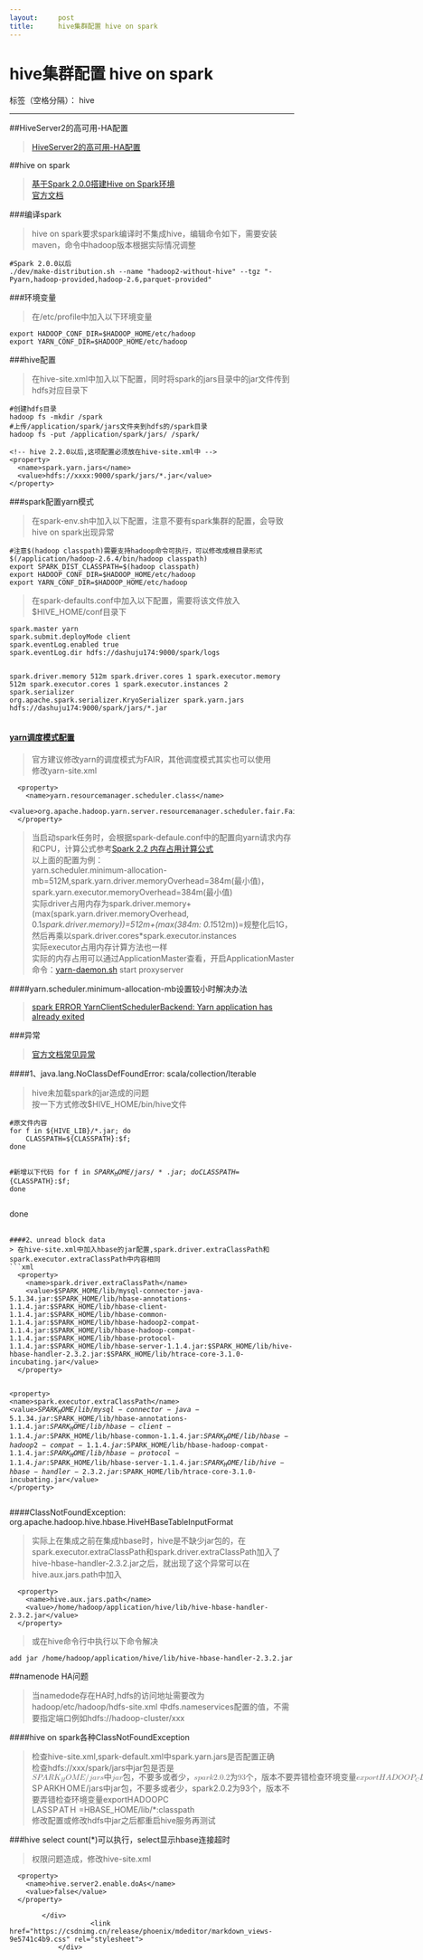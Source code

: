 ```yaml
---
layout:     post
title:      hive集群配置 hive on spark
---
```

<div id="article_content" class="article_content clearfix csdn-tracking-statistics" data-pid="blog" data-mod="popu_307" data-dsm="post">
								            <div id="content_views" class="markdown_views prism-atom-one-dark">
							<!-- flowchart 箭头图标 勿删 -->
							<svg xmlns="http://www.w3.org/2000/svg" style="display: none;"><path stroke-linecap="round" d="M5,0 0,2.5 5,5z" id="raphael-marker-block" style="-webkit-tap-highlight-color: rgba(0, 0, 0, 0);"></path></svg>
							<h1><a id="hive_hive_on_spark_0"></a>hive集群配置 hive on spark</h1>
<p>标签（空格分隔）： hive</p>
<hr>
<p>##HiveServer2的高可用-HA配置</p>
<blockquote>
<p><a href="http://lxw1234.com/archives/2016/05/675.htm" rel="nofollow">HiveServer2的高可用-HA配置</a></p>
</blockquote>
<p>##hive on spark</p>
<blockquote>
<p><a href="http://blog.csdn.net/jsin31/article/details/69372148" rel="nofollow">基于Spark 2.0.0搭建Hive on Spark环境</a><br>
<a href="https://cwiki.apache.org/confluence/display/Hive/Hive+on+Spark:+Getting+Started" rel="nofollow">官方文档</a></p>
</blockquote>
<p>###编译spark</p>
<blockquote>
<p>hive on spark要求spark编译时不集成hive，编辑命令如下，需要安装maven，命令中hadoop版本根据实际情况调整</p>
</blockquote>
<pre><code>#Spark 2.0.0以后
./dev/make-distribution.sh --name "hadoop2-without-hive" --tgz "-Pyarn,hadoop-provided,hadoop-2.6,parquet-provided"
</code></pre>
<p>###环境变量</p>
<blockquote>
<p>在/etc/profile中加入以下环境变量</p>
</blockquote>
<pre><code>export HADOOP_CONF_DIR=$HADOOP_HOME/etc/hadoop  
export YARN_CONF_DIR=$HADOOP_HOME/etc/hadoop  
</code></pre>
<p>###hive配置</p>
<blockquote>
<p>在hive-site.xml中加入以下配置，同时将spark的jars目录中的jar文件传到hdfs对应目录下</p>
</blockquote>
<pre><code>#创建hdfs目录
hadoop fs -mkdir /spark
#上传/application/spark/jars文件夹到hdfs的/spark目录
hadoop fs -put /application/spark/jars/ /spark/
</code></pre>
<pre class=" language-xml"><code class="prism  language-xml"><span class="token comment">&lt;!-- hive 2.2.0以后,这项配置必须放在hive-site.xml中 --&gt;</span>
<span class="token tag"><span class="token tag"><span class="token punctuation">&lt;</span>property</span><span class="token punctuation">&gt;</span></span>  
  <span class="token tag"><span class="token tag"><span class="token punctuation">&lt;</span>name</span><span class="token punctuation">&gt;</span></span>spark.yarn.jars<span class="token tag"><span class="token tag"><span class="token punctuation">&lt;/</span>name</span><span class="token punctuation">&gt;</span></span>  
  <span class="token tag"><span class="token tag"><span class="token punctuation">&lt;</span>value</span><span class="token punctuation">&gt;</span></span>hdfs://xxxx:9000/spark/jars/*.jar<span class="token tag"><span class="token tag"><span class="token punctuation">&lt;/</span>value</span><span class="token punctuation">&gt;</span></span>  
<span class="token tag"><span class="token tag"><span class="token punctuation">&lt;/</span>property</span><span class="token punctuation">&gt;</span></span>
</code></pre>
<p>###spark配置yarn模式</p>
<blockquote>
<p>在spark-env.sh中加入以下配置，注意不要有spark集群的配置，会导致hive on spark出现异常</p>
</blockquote>
<pre><code>#注意$(hadoop classpath)需要支持hadoop命令可执行，可以修改成根目录形式$(/application/hadoop-2.6.4/bin/hadoop classpath)
export SPARK_DIST_CLASSPATH=$(hadoop classpath)
export HADOOP_CONF_DIR=$HADOOP_HOME/etc/hadoop
export YARN_CONF_DIR=$HADOOP_HOME/etc/hadoop
</code></pre>
<blockquote>
<p>在spark-defaults.conf中加入以下配置，需要将该文件放入$HIVE_HOME/conf目录下</p>
</blockquote>
<pre><code>spark.master yarn
spark.submit.deployMode client
spark.eventLog.enabled true
spark.eventLog.dir hdfs://dashuju174:9000/spark/logs

spark.driver.memory 512m
spark.driver.cores 1
spark.executor.memory 512m
spark.executor.cores 1
spark.executor.instances 2
spark.serializer org.apache.spark.serializer.KryoSerializer
spark.yarn.jars hdfs://dashuju174:9000/spark/jars/*.jar
</code></pre>
<h4><a id="yarn4_66"></a><a href="https://blog.csdn.net/sinat_29581293/article/details/58143159" rel="nofollow">yarn调度模式配置</a></h4>
<blockquote>
<p>官方建议修改yarn的调度模式为FAIR，其他调度模式其实也可以使用<br>
修改yarn-site.xml</p>
</blockquote>
<pre><code>  &lt;property&gt;
    &lt;name&gt;yarn.resourcemanager.scheduler.class&lt;/name&gt;
    &lt;value&gt;org.apache.hadoop.yarn.server.resourcemanager.scheduler.fair.FairScheduler&lt;/value&gt;
  &lt;/property&gt;
</code></pre>
<blockquote>
<p>当启动spark任务时，会根据spark-defaule.conf中的配置向yarn请求内存和CPU，计算公式参考<a href="https://blog.csdn.net/lingbo229/article/details/80914283" rel="nofollow">Spark 2.2 内存占用计算公式</a><br>
以上面的配置为例：<br>
yarn.scheduler.minimum-allocation-mb=512M,spark.yarn.driver.memoryOverhead=384m(最小值)，spark.yarn.executor.memoryOverhead=384m(最小值)<br>
实际driver占用内存为spark.driver.memory+(max(spark.yarn.driver.memoryOverhead, 0.1<em>spark.driver.memory))=512m+(max(384m: 0.1</em>512m))=规整化后1G，然后再乘以spark.driver.cores*spark.executor.instances<br>
实际executor占用内存计算方法也一样<br>
实际的内存占用可以通过ApplicationMaster查看，开启ApplicationMaster命令：<a href="http://yarn-daemon.sh" rel="nofollow">yarn-daemon.sh</a> start proxyserver</p>
</blockquote>
<p>####yarn.scheduler.minimum-allocation-mb设置较小时解决办法</p>
<blockquote>
<p><a href="https://blog.csdn.net/hthou/article/details/53195319" rel="nofollow">spark ERROR YarnClientSchedulerBackend: Yarn application has already exited</a></p>
</blockquote>
<p>###异常</p>
<blockquote>
<p><a href="https://cwiki.apache.org/confluence/display/Hive/Hive+on+Spark:+Getting+Started#HiveonSpark:GettingStarted-CommonIssues%28Greenareresolved,willberemovedfromthislist%29:%24f;" rel="nofollow">官方文档常见异常</a></p>
</blockquote>
<p>####1、java.lang.NoClassDefFoundError: scala/collection/Iterable</p>
<blockquote>
<p>hive未加载spark的jar造成的问题<br>
按一下方式修改$HIVE_HOME/bin/hive文件</p>
</blockquote>
<pre><code>#原文件内容
for f in ${HIVE_LIB}/*.jar; do
    CLASSPATH=${CLASSPATH}:$f;
done

#新增以下代码
for f in ${SPARK_HOME}/jars/*.jar; do
     CLASSPATH=${CLASSPATH}:$f;
done
</code></pre>
<p>done</p>
<pre><code>
####2、unread block data
&gt; 在hive-site.xml中加入hbase的jar配置,spark.driver.extraClassPath和spark.executor.extraClassPath中内容相同
```xml
  &lt;property&gt;
    &lt;name&gt;spark.driver.extraClassPath&lt;/name&gt;
    &lt;value&gt;$SPARK_HOME/lib/mysql-connector-java-5.1.34.jar:$SPARK_HOME/lib/hbase-annotations-1.1.4.jar:$SPARK_HOME/lib/hbase-client-1.1.4.jar:$SPARK_HOME/lib/hbase-common-1.1.4.jar:$SPARK_HOME/lib/hbase-hadoop2-compat-1.1.4.jar:$SPARK_HOME/lib/hbase-hadoop-compat-1.1.4.jar:$SPARK_HOME/lib/hbase-protocol-1.1.4.jar:$SPARK_HOME/lib/hbase-server-1.1.4.jar:$SPARK_HOME/lib/hive-hbase-handler-2.3.2.jar:$SPARK_HOME/lib/htrace-core-3.1.0-incubating.jar&lt;/value&gt;
  &lt;/property&gt;

  &lt;property&gt;
    &lt;name&gt;spark.executor.extraClassPath&lt;/name&gt;
    &lt;value&gt;$SPARK_HOME/lib/mysql-connector-java-5.1.34.jar:$SPARK_HOME/lib/hbase-annotations-1.1.4.jar:$SPARK_HOME/lib/hbase-client-1.1.4.jar:$SPARK_HOME/lib/hbase-common-1.1.4.jar:$SPARK_HOME/lib/hbase-hadoop2-compat-1.1.4.jar:$SPARK_HOME/lib/hbase-hadoop-compat-1.1.4.jar:$SPARK_HOME/lib/hbase-protocol-1.1.4.jar:$SPARK_HOME/lib/hbase-server-1.1.4.jar:$SPARK_HOME/lib/hive-hbase-handler-2.3.2.jar:$SPARK_HOME/lib/htrace-core-3.1.0-incubating.jar&lt;/value&gt;
  &lt;/property&gt;
</code></pre>
<p>####ClassNotFoundException: org.apache.hadoop.hive.hbase.HiveHBaseTableInputFormat</p>
<blockquote>
<p>实际上在集成之前在集成hbase时，hive是不缺少jar包的，在spark.executor.extraClassPath和spark.driver.extraClassPath加入了hive-hbase-handler-2.3.2.jar之后，就出现了这个异常可以在hive.aux.jars.path中加入</p>
</blockquote>
<pre class=" language-xml"><code class="prism  language-xml">  <span class="token tag"><span class="token tag"><span class="token punctuation">&lt;</span>property</span><span class="token punctuation">&gt;</span></span>
    <span class="token tag"><span class="token tag"><span class="token punctuation">&lt;</span>name</span><span class="token punctuation">&gt;</span></span>hive.aux.jars.path<span class="token tag"><span class="token tag"><span class="token punctuation">&lt;/</span>name</span><span class="token punctuation">&gt;</span></span>
    <span class="token tag"><span class="token tag"><span class="token punctuation">&lt;</span>value</span><span class="token punctuation">&gt;</span></span>/home/hadoop/application/hive/lib/hive-hbase-handler-2.3.2.jar<span class="token tag"><span class="token tag"><span class="token punctuation">&lt;/</span>value</span><span class="token punctuation">&gt;</span></span>
  <span class="token tag"><span class="token tag"><span class="token punctuation">&lt;/</span>property</span><span class="token punctuation">&gt;</span></span>
</code></pre>
<blockquote>
<p>或在hive命令行中执行以下命令解决</p>
</blockquote>
<pre><code>add jar /home/hadoop/application/hive/lib/hive-hbase-handler-2.3.2.jar
</code></pre>
<p>##namenode HA问题</p>
<blockquote>
<p>当namedode存在HA时,hdfs的访问地址需要改为hadoop/etc/hadoop/hdfs-site.xml 中dfs.nameservices配置的值，不需要指定端口例如hdfs://hadoop-cluster/xxx</p>
</blockquote>
<p>####hive on spark各种ClassNotFoundException</p>
<blockquote>
<p>检查hive-site.xml,spark-default.xml中spark.yarn.jars是否配置正确<br>
检查hdfs://xxx/spark/jars中jar包是否是<span class="katex--inline"><span class="katex"><span class="katex-mathml"><math><semantics><mrow><mi>S</mi><mi>P</mi><mi>A</mi><mi>R</mi><msub><mi>K</mi><mi>H</mi></msub><mi>O</mi><mi>M</mi><mi>E</mi><mi mathvariant="normal">/</mi><mi>j</mi><mi>a</mi><mi>r</mi><mi>s</mi><mi mathvariant="normal">中</mi><mi>j</mi><mi>a</mi><mi>r</mi><mi mathvariant="normal">包</mi><mi mathvariant="normal">，</mi><mi mathvariant="normal">不</mi><mi mathvariant="normal">要</mi><mi mathvariant="normal">多</mi><mi mathvariant="normal">或</mi><mi mathvariant="normal">者</mi><mi mathvariant="normal">少</mi><mi mathvariant="normal">，</mi><mi>s</mi><mi>p</mi><mi>a</mi><mi>r</mi><mi>k</mi><mn>2.0.2</mn><mi mathvariant="normal">为</mi><mn>93</mn><mi mathvariant="normal">个</mi><mi mathvariant="normal">，</mi><mi mathvariant="normal">版</mi><mi mathvariant="normal">本</mi><mi mathvariant="normal">不</mi><mi mathvariant="normal">要</mi><mi mathvariant="normal">弄</mi><mi mathvariant="normal">错</mi><mi mathvariant="normal">检</mi><mi mathvariant="normal">查</mi><mi mathvariant="normal">环</mi><mi mathvariant="normal">境</mi><mi mathvariant="normal">变</mi><mi mathvariant="normal">量</mi><mi>e</mi><mi>x</mi><mi>p</mi><mi>o</mi><mi>r</mi><mi>t</mi><mi>H</mi><mi>A</mi><mi>D</mi><mi>O</mi><mi>O</mi><msub><mi>P</mi><mi>C</mi></msub><mi>L</mi><mi>A</mi><mi>S</mi><mi>S</mi><mi>P</mi><mi>A</mi><mi>T</mi><mi>H</mi><mo>=</mo></mrow><annotation encoding="application/x-tex">SPARK_HOME/jars中jar包，不要多或者少，spark2.0.2为93个，版本不要弄错
检查环境变量export HADOOP_CLASSPATH=</annotation></semantics></math></span><span class="katex-html" aria-hidden="true"><span class="base"><span class="strut" style="height: 1em; vertical-align: -0.25em;"></span><span class="mord mathit" style="margin-right: 0.05764em;">S</span><span class="mord mathit" style="margin-right: 0.13889em;">P</span><span class="mord mathit">A</span><span class="mord mathit" style="margin-right: 0.00773em;">R</span><span class="mord"><span class="mord mathit" style="margin-right: 0.07153em;">K</span><span class="msupsub"><span class="vlist-t vlist-t2"><span class="vlist-r"><span class="vlist" style="height: 0.328331em;"><span class="" style="top: -2.55em; margin-left: -0.07153em; margin-right: 0.05em;"><span class="pstrut" style="height: 2.7em;"></span><span class="sizing reset-size6 size3 mtight"><span class="mord mathit mtight" style="margin-right: 0.08125em;">H</span></span></span></span><span class="vlist-s">​</span></span><span class="vlist-r"><span class="vlist" style="height: 0.15em;"><span class=""></span></span></span></span></span></span><span class="mord mathit" style="margin-right: 0.02778em;">O</span><span class="mord mathit" style="margin-right: 0.10903em;">M</span><span class="mord mathit" style="margin-right: 0.05764em;">E</span><span class="mord">/</span><span class="mord mathit" style="margin-right: 0.05724em;">j</span><span class="mord mathit">a</span><span class="mord mathit" style="margin-right: 0.02778em;">r</span><span class="mord mathit">s</span><span class="mord cjk_fallback">中</span><span class="mord mathit" style="margin-right: 0.05724em;">j</span><span class="mord mathit">a</span><span class="mord mathit" style="margin-right: 0.02778em;">r</span><span class="mord cjk_fallback">包</span><span class="mord cjk_fallback">，</span><span class="mord cjk_fallback">不</span><span class="mord cjk_fallback">要</span><span class="mord cjk_fallback">多</span><span class="mord cjk_fallback">或</span><span class="mord cjk_fallback">者</span><span class="mord cjk_fallback">少</span><span class="mord cjk_fallback">，</span><span class="mord mathit">s</span><span class="mord mathit">p</span><span class="mord mathit">a</span><span class="mord mathit" style="margin-right: 0.02778em;">r</span><span class="mord mathit" style="margin-right: 0.03148em;">k</span><span class="mord">2</span><span class="mord">.</span><span class="mord">0</span><span class="mord">.</span><span class="mord">2</span><span class="mord cjk_fallback">为</span><span class="mord">9</span><span class="mord">3</span><span class="mord cjk_fallback">个</span><span class="mord cjk_fallback">，</span><span class="mord cjk_fallback">版</span><span class="mord cjk_fallback">本</span><span class="mord cjk_fallback">不</span><span class="mord cjk_fallback">要</span><span class="mord cjk_fallback">弄</span><span class="mord cjk_fallback">错</span><span class="mord cjk_fallback">检</span><span class="mord cjk_fallback">查</span><span class="mord cjk_fallback">环</span><span class="mord cjk_fallback">境</span><span class="mord cjk_fallback">变</span><span class="mord cjk_fallback">量</span><span class="mord mathit">e</span><span class="mord mathit">x</span><span class="mord mathit">p</span><span class="mord mathit">o</span><span class="mord mathit" style="margin-right: 0.02778em;">r</span><span class="mord mathit">t</span><span class="mord mathit" style="margin-right: 0.08125em;">H</span><span class="mord mathit">A</span><span class="mord mathit" style="margin-right: 0.02778em;">D</span><span class="mord mathit" style="margin-right: 0.02778em;">O</span><span class="mord mathit" style="margin-right: 0.02778em;">O</span><span class="mord"><span class="mord mathit" style="margin-right: 0.13889em;">P</span><span class="msupsub"><span class="vlist-t vlist-t2"><span class="vlist-r"><span class="vlist" style="height: 0.328331em;"><span class="" style="top: -2.55em; margin-left: -0.13889em; margin-right: 0.05em;"><span class="pstrut" style="height: 2.7em;"></span><span class="sizing reset-size6 size3 mtight"><span class="mord mathit mtight" style="margin-right: 0.07153em;">C</span></span></span></span><span class="vlist-s">​</span></span><span class="vlist-r"><span class="vlist" style="height: 0.15em;"><span class=""></span></span></span></span></span></span><span class="mord mathit">L</span><span class="mord mathit">A</span><span class="mord mathit" style="margin-right: 0.05764em;">S</span><span class="mord mathit" style="margin-right: 0.05764em;">S</span><span class="mord mathit" style="margin-right: 0.13889em;">P</span><span class="mord mathit">A</span><span class="mord mathit" style="margin-right: 0.13889em;">T</span><span class="mord mathit" style="margin-right: 0.08125em;">H</span><span class="mspace" style="margin-right: 0.277778em;"></span><span class="mrel">=</span></span></span></span></span>HBASE_HOME/lib/*:classpath<br>
修改配置或修改hdfs中jar之后都重启hive服务再测试</p>
</blockquote>
<p>###hive select count(*)可以执行，select显示hbase连接超时</p>
<blockquote>
<p>权限问题造成，修改hive-site.xml</p>
</blockquote>
<pre><code>  &lt;property&gt;
    &lt;name&gt;hive.server2.enable.doAs&lt;/name&gt;
    &lt;value&gt;false&lt;/value&gt;
  &lt;/property&gt;
</code></pre>

            </div>
						<link href="https://csdnimg.cn/release/phoenix/mdeditor/markdown_views-9e5741c4b9.css" rel="stylesheet">
                </div>
